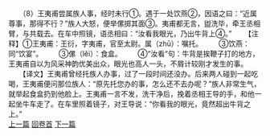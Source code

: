 　　（8）王夷甫尝属族人事，经时未行①。遇于一处饮燕②，因语之曰：“近属尊事，那得不行？”族人大怒，便举傫掷其面③。夷甫都无言，盥洗毕，牵王丞相臂，与共载去。在车中照镜，语丞相曰：“汝看我眼光，乃出牛背上④。”
　　【注释】①王夷甫：王衍，字夷甫，官至太尉。属（zhū）：嘱托。
　　③饮燕：同“饮宴”。
　　③傫（lěi）：食盒。
　　④“汝看”句：牛背是挨鞭子打的地方，王夷甫自以为风采神韵优美出众，眼光也高人一头，不屑计较刚才发生的事。
　　【译文】王夷甫曾经托族人办事，过了一段时间还没办。后来两人碰到一起吃喝，王夷甫便问那位族人：“原先托您办的事，怎么还不去办呢？”族人非常生气，就举起食盒扔到他脸上。王夷甫一言不发，洗干净后，挽着丞相王导的手，和他一起坐牛车走了。在车里照着镜子，对王导说：“你看我的眼光，竟然超出牛背之上。”
<br>[上一篇](06_07) [回卷首](06_00) [下一篇](06_09)
